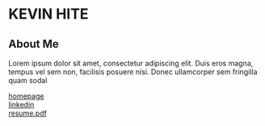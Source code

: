 # KEVIN HITE
## About Me
<p align="left">Lorem ipsum dolor sit amet, consectetur adipiscing elit. Duis eros magna, tempus vel sem non, facilisis posuere nisi. Donec ullamcorper sem fringilla quam sodal</p>
<a href="https://kevinhite.com/" title="homepage">homepage</a><br/>
<a href="https://linkedin.com/in/kevhite" title="linkedin">linkedin</a><br/>
<a href="/docs/resume.pdf" title="resume"><resume class="pdf">resume.pdf</resume></a>
